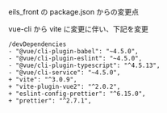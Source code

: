 eils_front の package.json からの変更点

vue-cli から vite に変更に伴い、下記を変更

```
/devDependencies
- "@vue/cli-plugin-babel": "~4.5.0",
- "@vue/cli-plugin-eslint": "~4.5.0",
- "@vue/cli-plugin-typescript": "^4.5.13",
- "@vue/cli-service": "~4.5.0",
+ "vite": "^3.0.9",
+ "vite-plugin-vue2": "^2.0.2",
+ "eslint-config-prettier": "^6.15.0",
+ "prettier": "^2.7.1",
```

